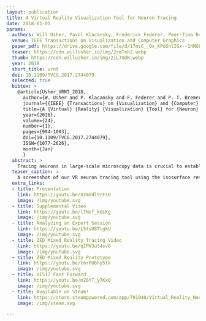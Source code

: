 ```yaml
---
layout: publication
title: A Virtual Reality Visualization Tool for Neuron Tracing
date: 2018-01-01
params:
  authors: Will Usher, Pavol Klacansky, Frederick Federer, Peer-Timo Bremer, Aaron Knoll, Jeff Yarch, Alessandra Angelucci, and Valerio Pascucci
  venue: IEEE Transactions on Visualization and Computer Graphics
  paper_pdf: https://drive.google.com/file/d/17msC__Ox_KPoSnlIGx--1hMGFj_KiCMM/view?usp=sharing
  teaser: https://cdn.willusher.io/img/2rmTeh2.webp
  thumb: https://cdn.willusher.io/img/2iL7UdK.webp
  year: 2018
  short_title: vrnt
  doi: 10.1109/TVCG.2017.2744079
  selected: true
  bibtex: >
    @article{Usher_VRNT_2018,
      author={W. Usher and P. Klacansky and F. Federer and P. T. Bremer and A. Knoll and J. Yarch and A. Angelucci and V. Pascucci},
      journal={{IEEE} {Transactions} on {Visualization} and {Computer} {Graphics}},
      title={A {Virtual} {Reality} {Visualization} {Tool} for {Neuron} {Tracing}},
      year={2018},
      volume={24},
      number={1},
      pages={994-1003},
      doi={10.1109/TVCG.2017.2744079},
      ISSN={1077-2626},
      month={Jan}
      }
  abstract: >
    Tracing neurons in large-scale microscopy data is crucial to establishing a wiring diagram of the brain, which is needed to understand how neural circuits in the brain process information and generate behavior. Automatic techniques often fail for large and complex datasets, and connectomics researchers may spend weeks or months manually tracing neurons using 2D image stacks. We present a design study of a new virtual reality (VR) system, developed in collaboration with trained neuroanatomists, to trace neurons in microscope scans of the visual cortex of primates. We hypothesize that using consumer-grade VR technology to interact with neurons directly in 3D will help neuroscientists better resolve complex cases and enable them to trace neurons faster and with less physical and mental strain. We discuss both the design process and technical challenges in developing an interactive system to navigate and manipulate terabyte-sized image volumes in VR. Using a number of different datasets, we demonstrate that, compared to widely used commercial software, consumer-grade VR presents a promising alternative for scientists.
  teaser_caption: >
    A screenshot of our VR neuron tracing tool using the isosurface rendering mode. The dark gray floor represents the extent of the tracked space. Users can orient themselves in the dataset via the minimap (right), which shows the world extent in blue, the current focus region in orange, and the previously traced neuronal structures. The focus region is displayed in the center of the space. The 3D interaction and visualization provides an intuitive environment for exploring the data and a natural interface for neuron tracing, resulting in faster, high-quality traces with less fatigue reported by users compared to existing 2D tools.
  extra_links:
  - title: Presentation
    link: https://youtu.be/XzmYdl9rFs0
    image: /img/youtube.svg
  - title: Supplemental Video
    link: https://youtu.be/lTNef_kbLKg
    image: /img/youtube.svg
  - title: Analyzing an Expert Session
    link: https://youtu.be/L5tsU8TtgkU
    image: /img/youtube.svg
  - title: ZED Mixed Reality Tracing Video
    link: https://youtu.be/qIPW3ut4sv8
    image: /img/youtube.svg
  - title: ZED Mixed Reality Prototype
    link: https://youtu.be/t6rPU6hy5tk
    image: /img/youtube.svg
  - title: VIS17 Fast Forward
    link: https://youtu.be/mZ6YT_y7Kx0
    image: /img/youtube.svg
  - title: Available on Steam!
    link: https://store.steampowered.com/app/791040/Virtual_Reality_Neuron_Tracer/
    image: /img/steam.svg

---
```

